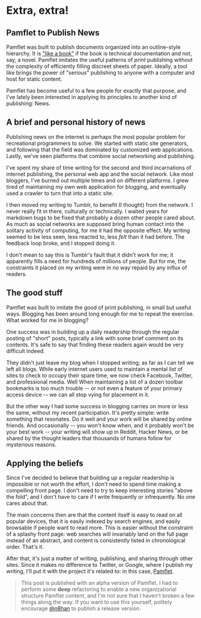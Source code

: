 Extra, extra! 
=============

Pamflet to Publish News
-----------------------

Pamflet was built to publish documents organized into an outline-style hierarchy. It is ["like a book"][1] if the book is technical documentation and not, say, a novel. Pamflet imitates the useful patterns of *print* publishing without the complexity of efficiently filling discreet sheets of paper. Ideally, a tool like brings the power of "serious" publishing to anyone with a computer and host for static content.

Pamflet has become useful to a few people for exactly that purpose, and I've lately been interested in applying its principles to another kind of publishing: News.

A brief and personal history of news
------------------------------------

Publishing news on the internet is perhaps the most popular problem for recreational programmers to solve. We started with static site generators, and following that the field was dominated by customized web applications. Lastly, we've seen platforms that combine social networking and publishing.

I've spent my share of time writing for the second and third incarnations of internet publishing, the personal web app and the social network. Like most bloggers, I've burned out multiple times and on different platforms. I grew tired of maintaining my own web application for blogging, and eventually used a crawler to turn that into a static site.

I then moved my writing to Tumblr, to benefit (I thought) from the network. I never really fit in there, culturally or technically. I waited years for markdown bugs to be fixed that probably a dozen other people cared about. As much as social networks are supposed bring human contact into the solitary activity of computing, for me it had the opposite effect. My writing seemed to be less seen, less reacted to, less *felt* than it had before. The feedback loop broke, and I stopped doing it.

I don't mean to say this is Tumblr's fault that it didn't work for me; it apparently fills a need for hundreds of millions of people. But for me, the constraints it placed on my writing were in no way repaid by any influx of readers.

The good stuff
--------------

Pamflet was built to imitate the good of print publishing, in small but useful ways. Blogging has been around long enough for me to repeat the exercise. What worked for me in blogging?

One success was in building up a daily readership through the regular posting of "short" posts, typically a link with some brief comment on its contents. It's safe to say that finding these readers again would be very difficult indeed.

They didn't just leave my blog when I stopped writing; as far as I can tell we left all blogs. While early internet users used to maintain a mental list of sites to check to occupy their spare time, we now check Facebook, Twitter, and professional media. Well When maintaining a list of a dozen toolbar bookmarks is too much trouble -- or not even a feature of your primary access device -- we can all stop vying for placement in it.

But the other way I had some success in blogging carries on more or less the same, without my recent participation. It's pretty simple: write something that resonates. Do it well and your work will be shared by online friends. And occasionally -- you won't know when, and it probably won't be your best work -- your writing will show up in Reddit, Hacker News, or be shared by the thought leaders that thousands of humans follow for mysterious reasons.

Applying the beliefs
--------------------

Since I've decided to believe that building up a regular readership is impossible or not worth the effort, I don't need to spend time making a compelling front page. I don't need to try to keep interesting stories "above the fold", and I don't have to care if I write frequently or infrequently. No one cares about that.

The main concerns then are that the content itself is easy to read on all popular devices, that it is easily indexed by search engines, and easily browsable if people want to read more. This is easier without the constraint of a splashy front page: web searches will invariably land on the full page instead of an abstract, and content is consistently listed in chronological order. That's it.

After that, it's just a matter of writing, publishing, and sharing through other sites. Since it makes no difference to Twitter, or Google, where I publish my writing, I'll put it with the project it's related to: in this case, [Pamflet][2].

> This post is published with an alpha version of Pamflet. I had to perform some **deep** refactoring to enable a new organizational structure Pamflet content, and I'm not sure that I haven't broken a few things along the way. If you want to use this yourself, politely encourage <a href="https://twitter.com/n8han">@n8han</a> to publish a release version.


[1]: http://pamflet.databinder.net/Like+a+Book.html
[2]: http://pamflet.databinder.net/Pamflet.html

